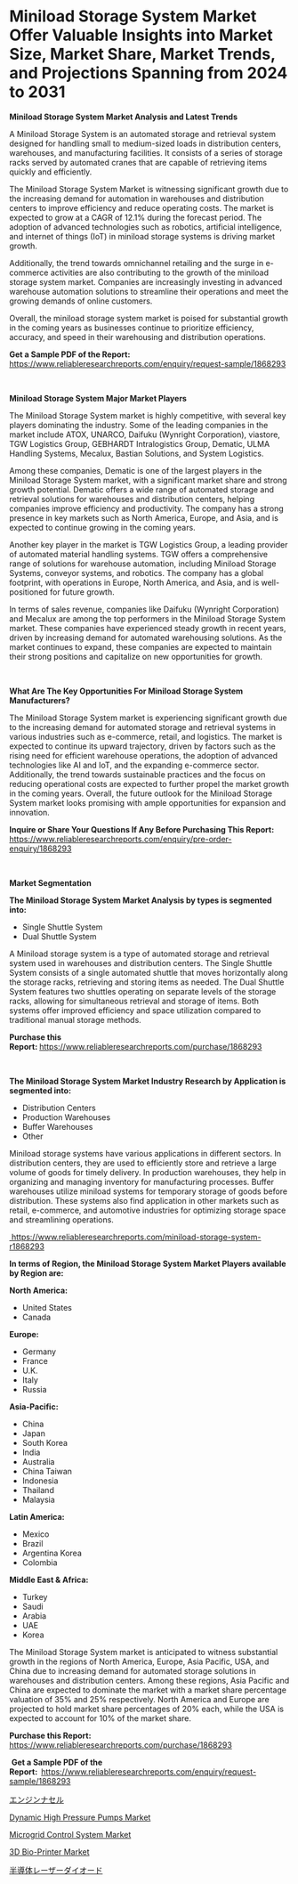 <p><h1>Miniload Storage System Market Offer Valuable Insights into Market Size, Market Share, Market Trends, and Projections Spanning from 2024 to 2031</h1></p><p><strong>Miniload Storage System Market Analysis and Latest Trends</strong></p>
<p><p>A Miniload Storage System is an automated storage and retrieval system designed for handling small to medium-sized loads in distribution centers, warehouses, and manufacturing facilities. It consists of a series of storage racks served by automated cranes that are capable of retrieving items quickly and efficiently.</p><p>The Miniload Storage System Market is witnessing significant growth due to the increasing demand for automation in warehouses and distribution centers to improve efficiency and reduce operating costs. The market is expected to grow at a CAGR of 12.1% during the forecast period. The adoption of advanced technologies such as robotics, artificial intelligence, and internet of things (IoT) in miniload storage systems is driving market growth.</p><p>Additionally, the trend towards omnichannel retailing and the surge in e-commerce activities are also contributing to the growth of the miniload storage system market. Companies are increasingly investing in advanced warehouse automation solutions to streamline their operations and meet the growing demands of online customers.</p><p>Overall, the miniload storage system market is poised for substantial growth in the coming years as businesses continue to prioritize efficiency, accuracy, and speed in their warehousing and distribution operations.</p></p>
<p><strong>Get a Sample PDF of the Report:&nbsp;</strong> <a href="https://www.reliableresearchreports.com/enquiry/request-sample/1868293">https://www.reliableresearchreports.com/enquiry/request-sample/1868293</a></p>
<p>&nbsp;</p>
<p><strong>Miniload Storage System Major Market Players</strong></p>
<p><p>The Miniload Storage System market is highly competitive, with several key players dominating the industry. Some of the leading companies in the market include ATOX, UNARCO, Daifuku (Wynright Corporation), viastore, TGW Logistics Group, GEBHARDT Intralogistics Group, Dematic, ULMA Handling Systems, Mecalux, Bastian Solutions, and System Logistics.</p><p>Among these companies, Dematic is one of the largest players in the Miniload Storage System market, with a significant market share and strong growth potential. Dematic offers a wide range of automated storage and retrieval solutions for warehouses and distribution centers, helping companies improve efficiency and productivity. The company has a strong presence in key markets such as North America, Europe, and Asia, and is expected to continue growing in the coming years.</p><p>Another key player in the market is TGW Logistics Group, a leading provider of automated material handling systems. TGW offers a comprehensive range of solutions for warehouse automation, including Miniload Storage Systems, conveyor systems, and robotics. The company has a global footprint, with operations in Europe, North America, and Asia, and is well-positioned for future growth.</p><p>In terms of sales revenue, companies like Daifuku (Wynright Corporation) and Mecalux are among the top performers in the Miniload Storage System market. These companies have experienced steady growth in recent years, driven by increasing demand for automated warehousing solutions. As the market continues to expand, these companies are expected to maintain their strong positions and capitalize on new opportunities for growth.</p></p>
<p>&nbsp;</p>
<p><strong>What Are The Key Opportunities For Miniload Storage System Manufacturers?</strong></p>
<p><p>The Miniload Storage System market is experiencing significant growth due to the increasing demand for automated storage and retrieval systems in various industries such as e-commerce, retail, and logistics. The market is expected to continue its upward trajectory, driven by factors such as the rising need for efficient warehouse operations, the adoption of advanced technologies like AI and IoT, and the expanding e-commerce sector. Additionally, the trend towards sustainable practices and the focus on reducing operational costs are expected to further propel the market growth in the coming years. Overall, the future outlook for the Miniload Storage System market looks promising with ample opportunities for expansion and innovation.</p></p>
<p><strong>Inquire or Share Your Questions If Any Before Purchasing This Report:</strong> <a href="https://www.reliableresearchreports.com/enquiry/pre-order-enquiry/1868293">https://www.reliableresearchreports.com/enquiry/pre-order-enquiry/1868293</a></p>
<p>&nbsp;</p>
<p><strong>Market Segmentation</strong></p>
<p><strong>The Miniload Storage System Market Analysis by types is segmented into:</strong></p>
<p><ul><li>Single Shuttle System</li><li>Dual Shuttle System</li></ul></p>
<p><p>A Miniload storage system is a type of automated storage and retrieval system used in warehouses and distribution centers. The Single Shuttle System consists of a single automated shuttle that moves horizontally along the storage racks, retrieving and storing items as needed. The Dual Shuttle System features two shuttles operating on separate levels of the storage racks, allowing for simultaneous retrieval and storage of items. Both systems offer improved efficiency and space utilization compared to traditional manual storage methods.</p></p>
<p><strong>Purchase this Report:&nbsp;</strong><a href="https://www.reliableresearchreports.com/purchase/1868293">https://www.reliableresearchreports.com/purchase/1868293</a></p>
<p>&nbsp;</p>
<p><strong>The Miniload Storage System Market Industry Research by Application is segmented into:</strong></p>
<p><ul><li>Distribution Centers</li><li>Production Warehouses</li><li>Buffer Warehouses</li><li>Other</li></ul></p>
<p><p>Miniload storage systems have various applications in different sectors. In distribution centers, they are used to efficiently store and retrieve a large volume of goods for timely delivery. In production warehouses, they help in organizing and managing inventory for manufacturing processes. Buffer warehouses utilize miniload systems for temporary storage of goods before distribution. These systems also find application in other markets such as retail, e-commerce, and automotive industries for optimizing storage space and streamlining operations.</p></p>
<p><a href="https://www.reliableresearchreports.com/miniload-storage-system-r1868293">&nbsp;https://www.reliableresearchreports.com/miniload-storage-system-r1868293</a></p>
<p><strong>In terms of Region, the Miniload Storage System Market Players available by Region are:</strong></p>
<p>
    <p> <strong> North America: </strong>
        <ul>
            <li>United States</li>
            <li>Canada</li>
        </ul>
        </p> 
    <p> <strong> Europe: </strong>
        <ul>
            <li>Germany</li>
            <li>France</li>
            <li>U.K.</li>
            <li>Italy</li>
            <li>Russia</li>
        </ul>
        </p> 
    <p> <strong> Asia-Pacific: </strong>
        <ul>
            <li>China</li>
            <li>Japan</li>
            <li>South Korea</li>
            <li>India</li>
            <li>Australia</li>
            <li>China Taiwan</li>
            <li>Indonesia</li>
            <li>Thailand</li>
            <li>Malaysia</li>
        </ul>
        </p> 
    <p> <strong> Latin America: </strong>
        <ul>
            <li>Mexico</li>
            <li>Brazil</li>
            <li>Argentina Korea</li>
            <li>Colombia</li>
        </ul>
        </p> 
    <p> <strong> Middle East & Africa: </strong>
        <ul>
            <li>Turkey</li>
            <li>Saudi</li>
            <li>Arabia</li>
            <li>UAE</li>
            <li>Korea</li>
        </ul>
    </p>
    </p>
<p><p>The Miniload Storage System market is anticipated to witness substantial growth in the regions of North America, Europe, Asia Pacific, USA, and China due to increasing demand for automated storage solutions in warehouses and distribution centers. Among these regions, Asia Pacific and China are expected to dominate the market with a market share percentage valuation of 35% and 25% respectively. North America and Europe are projected to hold market share percentages of 20% each, while the USA is expected to account for 10% of the market share.</p></p>
<p><strong>Purchase this Report: </strong><a href="https://www.reliableresearchreports.com/purchase/1868293">https://www.reliableresearchreports.com/purchase/1868293</a></p>
<p>&nbsp;<strong>Get a Sample PDF of the Report:&nbsp;&nbsp;</strong><a href="https://www.reliableresearchreports.com/enquiry/request-sample/1868293">https://www.reliableresearchreports.com/enquiry/request-sample/1868293</a></p>
<p><strong></strong></p>
<p><p><a href="https://medium.com/@skylarreilly36/%E3%82%A8%E3%83%B3%E3%82%B8%E3%83%B3%E3%83%8A%E3%82%BB%E3%83%AB%E5%B8%82%E5%A0%B4%E4%BA%88%E6%B8%AC-2024%E5%B9%B4%E3%81%8B%E3%82%892031%E5%B9%B4%E3%81%BE%E3%81%A7%E3%81%AE%E4%B8%96%E7%95%8C%E5%B8%82%E5%A0%B4%E3%83%88%E3%83%AC%E3%83%B3%E3%83%89%E3%81%A8%E5%88%86%E6%9E%90-150%E3%83%9A%E3%83%BC%E3%82%B8%E3%81%A7%E3%82%AB%E3%83%90%E3%83%BC%E3%81%95%E3%82%8C%E3%81%A6%E3%81%84%E3%81%BE%E3%81%99-7c48294258f6">エンジンナセル</a></p><p><a href="https://issuu.com/reportprime-2/docs/dynamic-high-pressure-pumps-market-size-2030.pptx">Dynamic High Pressure Pumps Market</a></p><p><a href="https://github.com/provorikovar/Market-Research-Report-List-5/blob/main/microgrid-control-system-market.md">Microgrid Control System Market</a></p><p><a href="https://issuu.com/reportprime-2/docs/3d-bio-printer-market-size-2030.pptx">3D Bio-Printer Market</a></p><p><a href="https://medium.com/@camron674/%E5%8D%8A%E5%B0%8E%E4%BD%93%E3%83%AC%E3%83%BC%E3%82%B6%E3%83%BC%E3%83%80%E3%82%A4%E3%82%AA%E3%83%BC%E3%83%89%E5%B8%82%E5%A0%B4%E3%81%AE%E3%82%B5%E3%82%A4%E3%82%BA-%E3%82%B7%E3%82%A7%E3%82%A2-%E3%83%88%E3%83%AC%E3%83%B3%E3%83%89%E5%88%86%E6%9E%90%E3%83%AC%E3%83%9D%E3%83%BC%E3%83%88-%E3%82%A8%E3%83%B3%E3%83%89%E3%83%A6%E3%83%BC%E3%82%B9%E5%88%A5-%E5%85%89%E5%AD%A6%E8%A8%98%E6%86%B6%E3%81%A8%E3%83%87%E3%82%A3%E3%82%B9%E3%83%97%E3%83%AC%E3%82%A4-%E9%80%9A%E4%BF%A1%E3%81%8A%E3%82%88%E3%81%B3%E9%80%9A%E4%BF%A1-%E7%94%A3%E6%A5%AD%E5%BF%9C%E7%94%A8-%E5%8C%BB%E7%99%82%E5%BF%9C%E7%94%A8-%E3%81%9D%E3%81%AE%E4%BB%96-%E5%8E%9F%E6%96%99%E5%88%A5-%E3%81%8A%E3%82%88%E3%81%B32031%E5%B9%B4%E3%81%BE%E3%81%A7%E3%81%AE%E4%BA%88%E6%B8%AC-8402bb27863e">半導体レーザーダイオード</a></p></p>